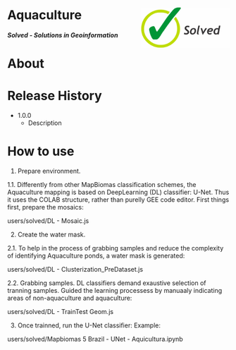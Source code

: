 <div class="fluid-row" id="header">
    <div id="column">
        <div class = "blocks">
            <img src='./misc/solved-logo.jpeg' height='auto' width='200' align='right'>
        </div>
    </div>
    <h1 class="title toc-ignore">Aquaculture</h1>
    <h4 class="author"><em>Solved - Solutions in Geoinformation</em></h4>
</div>

# About

# Release History

* 1.0.0
    * Description

# How to use
1. Prepare environment.

1.1. Differently from other MapBiomas classification schemes, the Aquaculture mapping is based on DeepLearning (DL) classifier: U-Net. Thus it uses the COLAB structure, rather than purelly GEE code editor. First things first, prepare the mosaics:

users/solved/DL - Mosaic.js

2. Create the water mask.

2.1. To help in the process of grabbing samples and reduce the complexity of identifying Aquaculture ponds, a water mask is generated:

users/solved/DL - Clusterization_PreDataset.js

2.2. Grabbing samples. DL classifiers demand exaustive selection of tranning samples. Guided the learning processess by manuaaly indicating areas of non-aquaculture and aquaculture:

users/solved/DL - TrainTest Geom.js

3. Once trainned, run the U-Net classifier:
Example:

users/solved/Mapbiomas 5 Brazil - UNet - Aquicultura.ipynb

